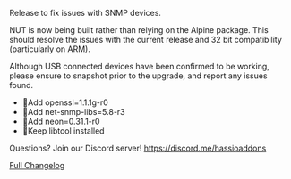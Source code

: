 Release to fix issues with SNMP devices.

NUT is now being built rather than relying on the Alpine package.  This should resolve the issues with the current release and 32 bit compatibility (particularly on ARM).

Although USB connected devices have been confirmed to be working, please ensure to snapshot prior to the upgrade, and report any issues found.

- 🔨Add openssl=1.1.1g-r0
- 🔨Add net-snmp-libs=5.8-r3
- 🔨Add neon=0.31.1-r0
- 🔨Keep libtool installed

Questions? Join our Discord server! https://discord.me/hassioaddons

[Full Changelog][changelog]

[changelog]: https://github.com/hassio-addons/addon-nut/compare/v0.3.0...v0.3.1